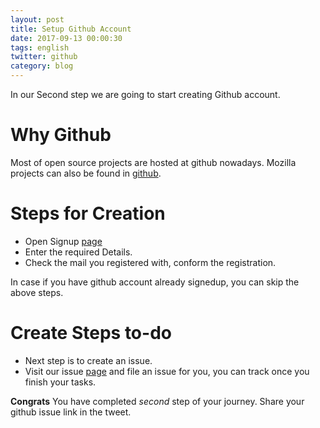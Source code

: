 ```yaml
---
layout: post
title: Setup Github Account
date: 2017-09-13 00:00:30
tags: english
twitter: github
category: blog
---
```


In our Second step we are going to start creating Github account. 

Why Github
==========

Most of open source projects are hosted at github nowadays. Mozilla projects can also be found in [github](https://github.com/mozilla/).

Steps for Creation
==================

- Open Signup [page](https://github.com/join)
- Enter the required Details.
- Check the mail you registered with, conform the registration.

In case if you have github account already signedup, you can skip the above steps.

Create Steps to-do
==================

- Next step is to create an issue.
- Visit our issue [page](https://github.com/MozillaTN/sfd17/issues/new) and file an issue for you, you can track once you finish your tasks.

**Congrats** You have completed *second* step of your journey. Share your github issue link in the tweet.

